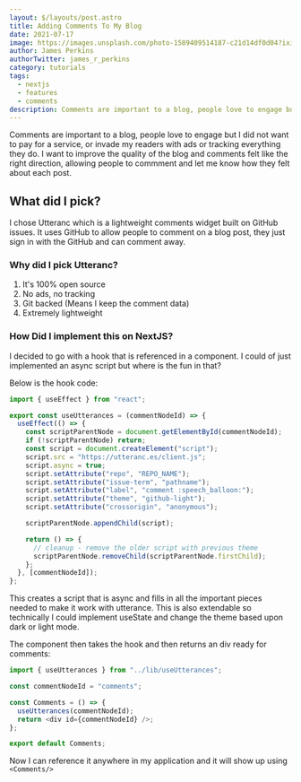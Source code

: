 ```yaml
---
layout: $/layouts/post.astro
title: Adding Comments To My Blog
date: 2021-07-17
image: https://images.unsplash.com/photo-1589409514187-c21d14df0d04?ixid=MnwxMjA3fDB8MHxwaG90by1wYWdlfHx8fGVufDB8fHx8&ixlib=rb-1.2.1&auto=format&fit=crop&w=1650&q=80
author: James Perkins
authorTwitter: james_r_perkins
category: tutorials
tags:
  - nextjs
  - features
  - comments
description: Comments are important to a blog, people love to engage but I did not want to pay for a service, or invade my readers with ads or tracking.
---
```


Comments are important to a blog, people love to engage but I did not want to pay for a service, or invade my readers with ads or tracking everything they do. I want to improve the quality of the blog and comments felt like the right direction, allowing people to commment and let me know how they felt about each post.

## What did I pick?

I chose Utteranc which is a lightweight comments widget built on GitHub issues. It uses GitHub to allow people to comment on a blog post, they just sign in with the GitHub and can comment away.

### Why did I pick Utteranc?

1. It's 100% open source
2. No ads, no tracking
3. Git backed (Means I keep the comment data)
4. Extremely lightweight

### How Did I implement this on NextJS?

I decided to go with a hook that is referenced in a component. I could of just implemented an async script but where is the fun in that?

Below is the hook code:

```javascript
import { useEffect } from "react";

export const useUtterances = (commentNodeId) => {
  useEffect(() => {
    const scriptParentNode = document.getElementById(commentNodeId);
    if (!scriptParentNode) return;
    const script = document.createElement("script");
    script.src = "https://utteranc.es/client.js";
    script.async = true;
    script.setAttribute("repo", "REPO_NAME");
    script.setAttribute("issue-term", "pathname");
    script.setAttribute("label", "comment :speech_balloon:");
    script.setAttribute("theme", "github-light");
    script.setAttribute("crossorigin", "anonymous");

    scriptParentNode.appendChild(script);

    return () => {
      // cleanup - remove the older script with previous theme
      scriptParentNode.removeChild(scriptParentNode.firstChild);
    };
  }, [commentNodeId]);
};
```

This creates a script that is async and fills in all the important pieces needed to make it work with utterance. This is also extendable so technically I could implement useState and change the theme based upon dark or light mode.

The component then takes the hook and then returns an div ready for comments:

```javascript
import { useUtterances } from "../lib/useUtterances";

const commentNodeId = "comments";

const Comments = () => {
  useUtterances(commentNodeId);
  return <div id={commentNodeId} />;
};

export default Comments;
```

Now I can reference it anywhere in my application and it will show up using `<Comments/>`
